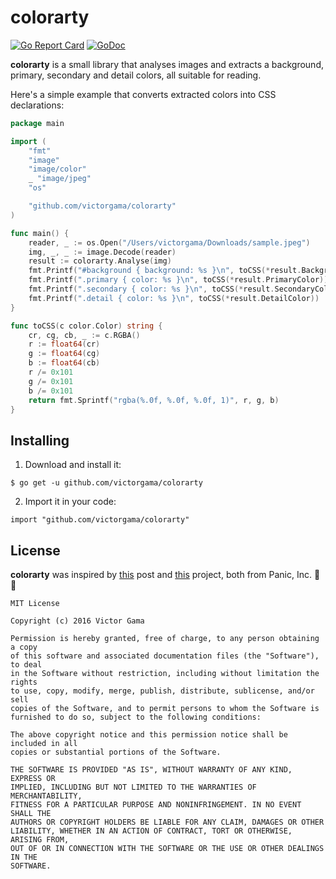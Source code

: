 # colorarty
[![Go Report Card](https://goreportcard.com/badge/github.com/victorgama/colorarty)](https://goreportcard.com/report/github.com/victorgama/colorarty)
[![GoDoc](https://godoc.org/github.com/victorgama/go-unfurl?status.svg)](https://godoc.org/github.com/victorgama/go-unfurl)

**colorarty** is a small library that analyses images and extracts a background, primary, secondary and detail colors, all suitable for reading.

Here's a simple example that converts extracted colors into CSS declarations:
```go
package main

import (
	"fmt"
	"image"
	"image/color"
	_ "image/jpeg"
	"os"

	"github.com/victorgama/colorarty"
)

func main() {
	reader, _ := os.Open("/Users/victorgama/Downloads/sample.jpeg")
	img, _, _ := image.Decode(reader)
	result := colorarty.Analyse(img)
	fmt.Printf("#background { background: %s }\n", toCSS(*result.BackgroundColor))
	fmt.Printf(".primary { color: %s }\n", toCSS(*result.PrimaryColor))
	fmt.Printf(".secondary { color: %s }\n", toCSS(*result.SecondaryColor))
	fmt.Printf(".detail { color: %s }\n", toCSS(*result.DetailColor))
}

func toCSS(c color.Color) string {
	cr, cg, cb, _ := c.RGBA()
	r := float64(cr)
	g := float64(cg)
	b := float64(cb)
	r /= 0x101
	g /= 0x101
	b /= 0x101
	return fmt.Sprintf("rgba(%.0f, %.0f, %.0f, 1)", r, g, b)
}

```


## Installing
1. Download and install it:
```
$ go get -u github.com/victorgama/colorarty
```
2. Import it in your code:
```
import "github.com/victorgama/colorarty"
```

## License

**colorarty** was inspired by [this](https://panic.com/blog/itunes-11-and-colors/) post and [this](https://github.com/panicinc/ColorArt) project, both from Panic, Inc. 💖🦄

```
MIT License

Copyright (c) 2016 Victor Gama

Permission is hereby granted, free of charge, to any person obtaining a copy
of this software and associated documentation files (the "Software"), to deal
in the Software without restriction, including without limitation the rights
to use, copy, modify, merge, publish, distribute, sublicense, and/or sell
copies of the Software, and to permit persons to whom the Software is
furnished to do so, subject to the following conditions:

The above copyright notice and this permission notice shall be included in all
copies or substantial portions of the Software.

THE SOFTWARE IS PROVIDED "AS IS", WITHOUT WARRANTY OF ANY KIND, EXPRESS OR
IMPLIED, INCLUDING BUT NOT LIMITED TO THE WARRANTIES OF MERCHANTABILITY,
FITNESS FOR A PARTICULAR PURPOSE AND NONINFRINGEMENT. IN NO EVENT SHALL THE
AUTHORS OR COPYRIGHT HOLDERS BE LIABLE FOR ANY CLAIM, DAMAGES OR OTHER
LIABILITY, WHETHER IN AN ACTION OF CONTRACT, TORT OR OTHERWISE, ARISING FROM,
OUT OF OR IN CONNECTION WITH THE SOFTWARE OR THE USE OR OTHER DEALINGS IN THE
SOFTWARE.

```
